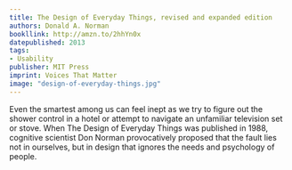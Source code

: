 ```yaml
---
title: The Design of Everyday Things, revised and expanded edition
authors: Donald A. Norman
bookllink: http://amzn.to/2hhYn0x
datepublished: 2013
tags:
- Usability
publisher: MIT Press
imprint: Voices That Matter
image: "design-of-everyday-things.jpg"
---
```


Even the smartest among us can feel inept as we try to figure out the shower control in a hotel or attempt to navigate an unfamiliar television set or stove. When The Design of Everyday Things was published in 1988, cognitive scientist Don Norman provocatively proposed that the fault lies not in ourselves, but in design that ignores the needs and psychology of people.